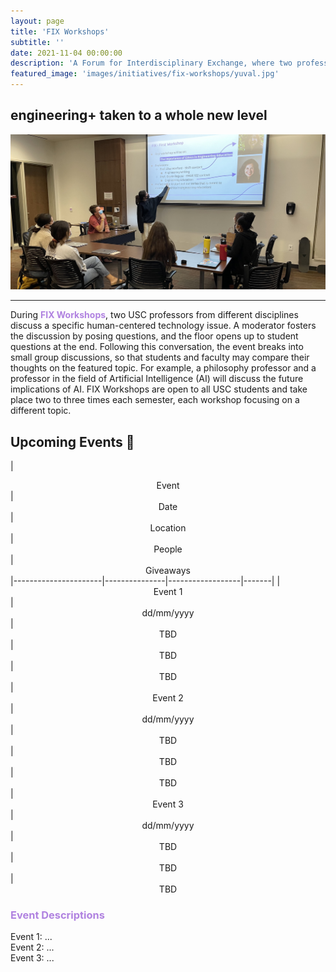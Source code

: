 ```yaml
---
layout: page
title: 'FIX Workshops'
subtitle: ''
date: 2021-11-04 00:00:00
description: 'A Forum for Interdisciplinary Exchange, where two professors from different fields will discuss a shared topic about human-centered technology for an audience of students.'
featured_image: 'images/initiatives/fix-workshops/yuval.jpg'
---
```

engineering+ taken to a whole new level
----

![Picc](/images/initiatives/fix-workshops/caroline.jpg)

----
During <b style="color:#B082E0">FIX Workshops</b>, two USC professors from different disciplines discuss a specific human-centered technology issue. A moderator fosters the discussion by posing questions, and the floor opens up to student questions at the end. Following this conversation, the event breaks into small group discussions, so that students and faculty may compare their thoughts on the featured topic. For example, a philosophy professor and a professor in the field of Artificial Intelligence (AI) will discuss the future implications of AI. FIX Workshops are open to all USC students and take place two to three times each semester, each workshop focusing on a different topic.

## Upcoming Events 📅

| <center> Event </center>| <center> Date </center> | <center> Location </center> | <center> People </center> | <center> Giveaways </center>
|----------------------|---------------|------------------|-------|
| <center> Event 1 </center> | <center> dd/mm/yyyy </center>| <center> TBD </center>| <center> TBD </center>| <center> TBD </center>
| <center> Event 2 </center> | <center> dd/mm/yyyy </center>| <center> TBD </center>| <center> TBD </center> | <center> TBD </center>
| <center> Event 3 </center> | <center> dd/mm/yyyy </center>| <center> TBD </center>| <center> TBD </center> | <center> TBD </center> 

<h3 style="color:#B082E0">Event Descriptions</h3>
Event 1: ... <br>
Event 2: ... <br>
Event 3: ... <br>